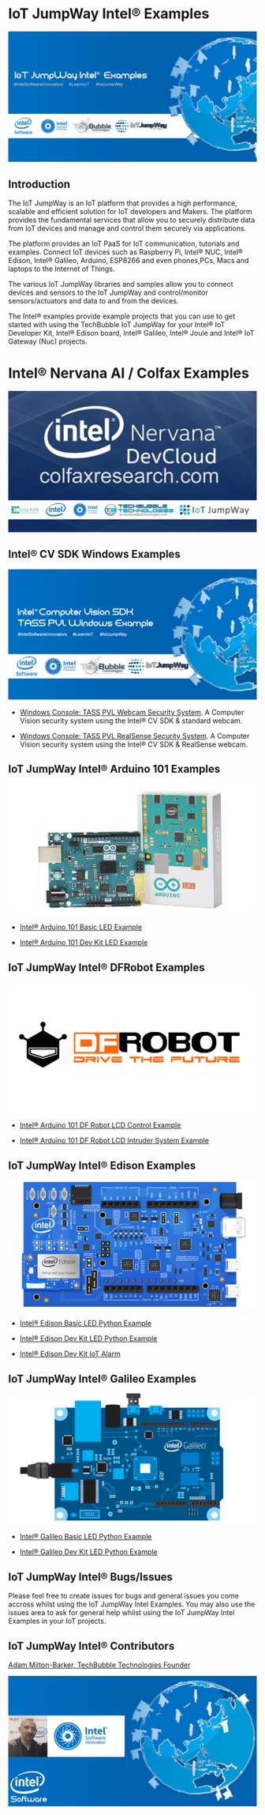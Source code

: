 # IoT JumpWay Intel® Examples

![IoT JumpWay Intel® Examples](images/main/IoT-JumpWay-Intel-Examples.png)

## Introduction

The IoT JumpWay is an IoT platform that provides a high performance, scalable and efficient solution for IoT developers and Makers. The platform provides the fundamental services that allow you to securely distribute data from IoT devices and manage and control them securely via applications.

The platform provides an IoT PaaS for IoT communication, tutorials and examples. Connect IoT devices such as Raspberry Pi, Intel® NUC, Intel® Edison, Intel® Galileo, Arduino, ESP8266 and even phones,PCs, Macs and laptops to the Internet of Things. 

The various IoT JumpWay libraries and samples allow you to connect devices and sensors to the IoT JumpWay and control/monitor sensors/actuators and data to and from the devices.

The Intel® examples provide example projects that you can use to get started with using the TechBubble IoT JumpWay for your Intel® IoT Developer Kit, Intel® Edison board, Intel® Galileo, Intel® Joule and Intel® IoT Gateway (Nuc) projects.

# Intel® Nervana AI / Colfax Examples

![IoT JumpWay Intel® Nervana AI / Colfax Examples](Intel-Colfax/images/intel-nervana-ai-cluster-colfax.jpg)

## Intel® CV SDK Windows Examples

![Intel® CV SDK Windows Examples](Intel-Computer-Vision-SDK/TASS-PVL/Windows/images/Intel-Computer-Vision-Windows.png)

- [Windows Console: TASS PVL Webcam Security System](https://github.com/TechBubbleTechnologies/IoT-JumpWay-Intel-Examples/tree/master/Intel-Computer-Vision-SDK/TASS-PVL/Windows/Webcam/ConsoleApp "Windows Console: TASS PVL Webcam Security System"). A Computer Vision security system using the Intel® CV SDK & standard webcam.

- [Windows Console: TASS PVL RealSense Security System](https://github.com/TechBubbleTechnologies/IoT-JumpWay-Intel-Examples/tree/master/Intel-Computer-Vision-SDK/TASS-PVL/Windows/Realsense/ConsoleApp "Windows Console: TASS PVL RealSense Security System"). A Computer Vision security system using the Intel® CV SDK & RealSense webcam.

## IoT JumpWay Intel® Arduino 101 Examples

![IoT JumpWay Intel® Arduino 101 Examples](images/main/Arduino-101.png)

- [Intel® Arduino 101 Basic LED Example](https://github.com/TechBubbleTechnologies/IoT-JumpWay-Intel-Examples/tree/master/Intel-Arduino-101/Basic-LED "Intel® Arduino 101 Basic LED Example")

- [Intel® Arduino 101 Dev Kit LED Example](https://github.com/TechBubbleTechnologies/IoT-JumpWay-Intel-Examples/tree/master/Intel-Arduino-101/Basic-LED "Intel® Arduino 101 Dev Kit LED Example")


## IoT JumpWay Intel® DFRobot Examples

![IoT JumpWay Intel® DFRobot Examples](images/main/DFRobot.png)

- [Intel® Arduino 101 DF Robot LCD Control Example](https://github.com/TechBubbleTechnologies/IoT-JumpWay-Intel-Examples/tree/master/Intel-Arduino-101/3RD-PARTY-DFRobot/LCD-Control "Intel® Arduino 101 DF Robot LCD Control Example")

- [Intel® Arduino 101 DF Robot LCD Intruder System Example](https://github.com/TechBubbleTechnologies/IoT-JumpWay-Intel-Examples/tree/master/Intel-Arduino-101/3RD-PARTY-DFRobot/LCD-Intruder-System "Intel® Arduino 101 DF Robot LCD Intruder System Example")


## IoT JumpWay Intel® Edison Examples

![IoT JumpWay Intel® Edison Examples](images/main/Intel-Edison.png)

- [Intel® Edison Basic LED Python Example](https://github.com/TechBubbleTechnologies/IoT-JumpWay-Intel-Examples/tree/master/Intel-Edison/Basic-LED/Python "Intel® Edison Basic LED Python Example")

- [Intel® Edison Dev Kit LED Python Example](https://github.com/TechBubbleTechnologies/IoT-JumpWay-Intel-Examples/tree/master/Intel-Edison/Dev-Kit-LED/Python "Intel® Edison Dev Kit LED Python Example")

- [Intel® Edison Dev Kit IoT Alarm](https://github.com/TechBubbleTechnologies/IoT-JumpWay-Intel-Examples/tree/master/Intel-Edison/Dev-Kit-IoT-Alarm/NodeJS "IoT JumpWay Intel® Edison Dev Kit IoT Alarm")


## IoT JumpWay Intel® Galileo Examples

![IoT JumpWay Intel® Galileo Examples](images/main/Intel-Galileo.png)

- [Intel® Galileo Basic LED Python Example](https://github.com/TechBubbleTechnologies/IoT-JumpWay-Intel-Examples/tree/master/Intel-Galileo/Basic-LED/Python "Intel® Galileo Basic LED Python Example")

- [Intel® Galileo Dev Kit LED Python Example](https://github.com/TechBubbleTechnologies/IoT-JumpWay-Intel-Examples/tree/master/Intel-Galileo/Dev-Kit-LED/Python "Intel® Galileo Dev Kit LED Python Example")

## IoT JumpWay Intel® Bugs/Issues

Please feel free to create issues for bugs and general issues you come accross whilst using the IoT JumpWay Intel Examples. You may also use the issues area to ask for general help whilst using the IoT JumpWay Intel Examples in your IoT projects.


## IoT JumpWay Intel® Contributors

[Adam Milton-Barker, TechBubble Technologies Founder](https://github.com/AdamMiltonBarker "Adam Milton-Barker, TechBubble Technologies Founder")

![Adam Milton-Barker,  Intel Software Innovator](images/main/Intel-Software-Innovator.jpg)